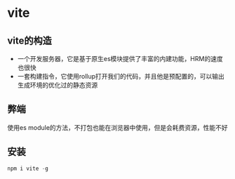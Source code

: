 
# vite

## vite的构造
- 一个开发服务器，它是基于原生es模块提供了丰富的内建功能，HRM的速度也很快
- 一套构建指令，它使用rollup打开我们的代码，并且他是预配置的，可以输出生成环境的优化过的静态资源

## 弊端
使用es module的方法，不打包也能在浏览器中使用，但是会耗费资源，性能不好

## 安装
```js
npm i vite -g
```